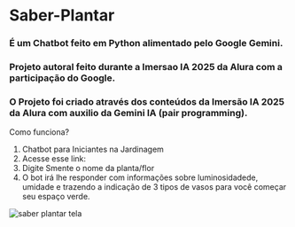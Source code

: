# Saber-Plantar

### É um Chatbot feito em Python alimentado pelo Google Gemini. 
### <p> Projeto autoral feito durante a Imersao IA 2025 da Alura com a participação do Google. </br>
### O Projeto foi criado através dos conteúdos da Imersão IA 2025 da Alura com auxilio da Gemini IA (pair programming).

Como funciona?

1) Chatbot para Iniciantes na Jardinagem
2) Acesse esse link:
3) Digite Smente o nome da planta/flor
4) O bot irá lhe responder com informações sobre luminosidadede, umidade e trazendo a indicação de 3 tipos de vasos para você começar seu espaço verde. 

![saber plantar tela](https://github.com/user-attachments/assets/f91f6912-8e3e-4c9c-9128-d8bd03e4e069)
